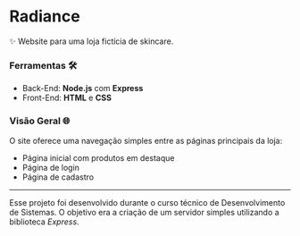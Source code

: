 # Radiance

✨ Website para uma loja fictícia de skincare.

### Ferramentas 🛠️
- Back-End: **Node.js** com **Express**
- Front-End: **HTML** e **CSS**

### Visão Geral 🌐
O site oferece uma navegação simples entre as páginas principais da loja:
- Página inicial com produtos em destaque
- Página de login
- Página de cadastro

---

Esse projeto foi desenvolvido durante o curso técnico de Desenvolvimento de Sistemas.
O objetivo era a criação de um servidor simples utilizando a biblioteca *Express*.
